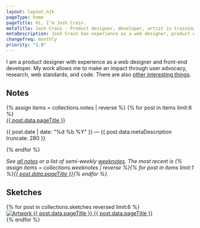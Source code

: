 ```yaml
---
layout: layout.njk
pageType: home
pageTitle: Hi, I’m Josh Crain.
metaTitle: Josh Crain - Product designer, developer, artist in training
metaDescription: Josh Crain has experience as a web designer, product designer, and front-end developer. Design allows Josh to make an impact through user advocacy, research, web standards, and code.
changefreq: monthly
priority: "1.0"
---
```

<div class="grid-layout_home">
<div class="grid-content">

<p class="text--largest">I am a product designer with experience as a web designer and front-end developer. My work allows me to make an impact through user advocacy, research, web standards, and code. There are also <a href="/about/">other interesting things</a>.</p>
</div>
</div>
<section class="grid-layout_home">
<div class="layout-section"> 
    <h2>Notes</h2>
</div>
<div class="grid-content">
<div class="grid">
{% assign items = collections.notes | reverse %}
{% for post in items limit:6 %}
<div class="grid-half@l">
    <div>
        <a href="{{ post.url }}" class="text--larger">{{ post.data.pageTitle }}</a>
        <p class="line-clamp"><time class="text--secondary small-caps">{{ post.date | date: "%d %b %Y" }}</time> &mdash; {{ post.data.metaDescription truncate: 280 }}</p>
    </div>
</div>
{% endfor %}
<div class="grid-full@l">
    <div>
        <p><i>See <a href="/notes/">all notes</a> or a list of semi-weekly <a href="/tags/weeknotes/">weeknotes</a>. The most recent is {% assign items = collections.weeknotes | reverse %}{% for post in items limit:1 %}<a href="{{ post.url }}">{{ post.data.pageTitle }}</a>{% endfor %}.</i></p>
    </div>
</div>
</div>
</div>
</section>
<section class="grid-layout_home">
<h2>Sketches</h2>
<div class="grid-content">
<div class="grid">
{% for post in collections.sketches reversed limit:6 %}
<div class="grid-quarter@l tile">
    <a href="{{ post.url }}" class="square">
    <img src="{{post.data.metaImage}}" alt="Artwork {{ post.data.pageTitle }}">
    <span class="name">{{ post.data.pageTitle }}</span>
    </a>
</div>
{% endfor %} 
</div>
</div>
</section>